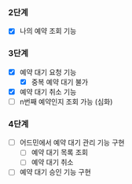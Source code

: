 ### 2단계
- [x] 나의 예약 조회 기능

### 3단계
- [x] 예약 대기 요청 기능
  - [x] 중복 예약 대기 불가
- [x] 예약 대기 취소 기능
- [ ] n번째 예약인지 조회 가능 (심화)

### 4단계
- [ ] 어드민에서 예약 대기 관리 기능 구현
  - [ ] 예약 대기 목록 조회
  - [ ] 예약 대기 취소
- [ ] 예약 대기 승인 기능 구현
